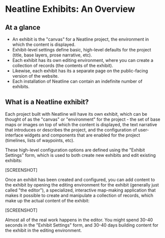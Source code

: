 # Neatline Exhibits: An Overview

## At a glance

  - An exhibit is the "canvas" for a Neatline project, the environment in which the content is displayed.
  - Exhibit-level settings define basic, high-level defaults for the project (title, base layers, prose narrative, etc).
  - Each exhibit has its own editing environment, where you can create a collection of records (the contents of the exhibit).
  - Likewise, each exhibit has its a separate page on the public-facing version of the website.
  - Each installation of Neatline can contain an indefinite number of exhibits.

## What is a Neatline exhibit?

Each project built with Neatline will have its own exhibit, which can be thought of as the "canvas" or "environment" for the project - the set of base maps or images on top of which the content is displayed, the text narrative that introduces or describes the project, and the configuration of user-interface widgets and components that are enabled for the project (timelines, lists of waypoints, etc).

These high-level configuration options are defined using the "Exhibit Settings" form, which is used to both create new exhibits and edit existing exhibits:

[SCREENSHOT]

Once an exhibit has been created and configured, you can add content to the exhibit by opening the editing environment for the exhibit (generally just called "the editor"), a specialized, interactive map-making application that makes it possible to create and manipulate a collection of records, which make up the actual content of the exhibit:

[SCREENSHOT]

Almost all of the real work happens in the editor. You might spend 30-40 seconds in the "Exhibit Settings" form, and 30-40 days building content for the exhibit in the editing environment.
